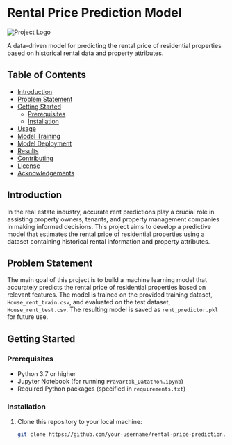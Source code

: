 # Rental Price Prediction Model

![Project Logo](project_logo.png) <!-- Add your project logo here -->

A data-driven model for predicting the rental price of residential properties based on historical rental data and property attributes.

## Table of Contents

- [Introduction](#introduction)
- [Problem Statement](#problem-statement)
- [Getting Started](#getting-started)
  - [Prerequisites](#prerequisites)
  - [Installation](#installation)
- [Usage](#usage)
- [Model Training](#model-training)
- [Model Deployment](#model-deployment)
- [Results](#results)
- [Contributing](#contributing)
- [License](#license)
- [Acknowledgements](#acknowledgements)

## Introduction

In the real estate industry, accurate rent predictions play a crucial role in assisting property owners, tenants, and property management companies in making informed decisions. This project aims to develop a predictive model that estimates the rental price of residential properties using a dataset containing historical rental information and property attributes.

## Problem Statement

The main goal of this project is to build a machine learning model that accurately predicts the rental price of residential properties based on relevant features. The model is trained on the provided training dataset, `House_rent_train.csv`, and evaluated on the test dataset, `House_rent_test.csv`. The resulting model is saved as `rent_predictor.pkl` for future use.

## Getting Started

### Prerequisites

- Python 3.7 or higher
- Jupyter Notebook (for running `Pravartak_Datathon.ipynb`)
- Required Python packages (specified in `requirements.txt`)

### Installation

1. Clone this repository to your local machine:

   ```bash
   git clone https://github.com/your-username/rental-price-prediction.git

